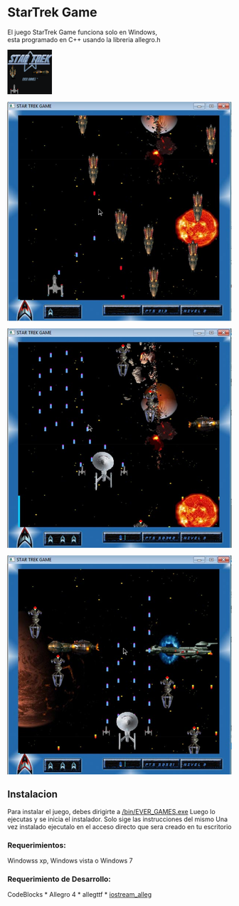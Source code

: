 # StarTrek Game 


El juego StarTrek Game funciona solo en Windows,  
esta programado en C++ usando la libreria
allegro.h 

![StarTrek Game](file/startrek.png "Star Trek Game logo")

![StarTrek Game](file/startrek5.jpg "Star Trek Game primera nave")

![StarTrek Game](file/startrek6.jpg "Star Trek Game Enterprise 1")

![StarTrek Game](file/startrek2.jpg "Star Trek  Enterprise 2")


## Instalacion 

Para instalar el juego, debes dirigirte a [/bin/EVER_GAMES.exe](/bin/EVER_GAMES.exe)
Luego lo ejecutas y se inicia el instalador. Solo sige las instrucciones del mismo 
Una vez instalado ejecutalo en el acceso directo que sera creado en tu escritorio

### Requerimientos:

Windowss xp, Windows vista o Windows 7


### Requerimiento de Desarrollo:

CodeBlocks *
Allegro 4  *
allegttf   *
[iostream_alleg](https://github.com/ever23/iostream_alleg)
